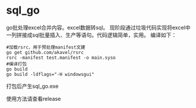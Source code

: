 # sql_go
go批处理excel合并内容。excel数据转sql。
现阶段通过垃圾代码实现将excel中一列拼接成sql批量插入、生产等语句。代码逻辑简单，实用。
编译如下：
```
#加载rsrc，用于预处理manifest文建
go get github.com/akavel/rsrc
rsrc -manifest test.manifest -o main.syso
#编译打包
go build
go build -ldflags="-H windowsgui"
```
打包后产生sql_go.exe

使用方法请查看release
